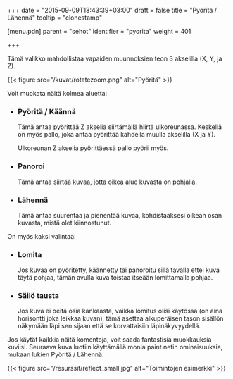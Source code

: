 +++
date = "2015-09-09T18:43:39+03:00"
draft = false
title = "Pyöritä / Lähennä"
tooltip = "clonestamp"

[menu.pdn]
    parent = "sehot"
    identifier = "pyorita"
    weight = 401

+++

Tämä valikko mahdollistaa vapaiden muunnoksien teon 3 akselilla (X, Y, ja Z).

{{< figure src="/kuvat/rotatezoom.png" alt="Pyöritä" >}}

Voit muokata näitä kolmea aluetta:

* ### Pyöritä / Käännä

    Tämä antaa pyörittää Z akselia siirtämällä hiirtä ulkoreunassa. Keskellä on myös pallo, joka antaa pyörittää kahdella muulla akselilla (X ja Y).

    Ulkoreunan Z akselia pyörittäessä pallo pyörii myös.

* ### Panoroi

    Tämä antaa siirtää kuvaa, jotta oikea alue kuvasta on pohjalla.

* ### Lähennä

    Tämä antaa suurentaa ja pienentää kuvaa, kohdistaaksesi oikean osan kuvasta, mistä olet kiinnostunut.

On myös kaksi valintaa:

* ### Lomita

    Jos kuvaa on pyöritetty, käännetty tai panoroitu sillä tavalla ettei kuva täytä pohjaa, tämän avulla kuva toistaa itseään lomittamalla pohjaa.

* ### Säilö tausta

    Jos kuva ei peitä osia kankaasta, vaikka lomitus olisi käytössä (on aina horisontti joka leikkaa kuvan), tämä asettaa alkuperäisen tason
    sisällön näkymään läpi sen sijaan että se korvattaisiin läpinäkyvyydellä.

Jos käytät kaikkia näitä komentoja, voit saada fantastisia muokkauksia kuviisi. Seuraava kuva luotiin käyttämällä monia paint.netin ominaisuuksia,
mukaan lukien Pyöritä / Lähennä:

{{< figure src="/resurssit/reflect_small.jpg" alt="Toimintojen esimerkki" >}}
